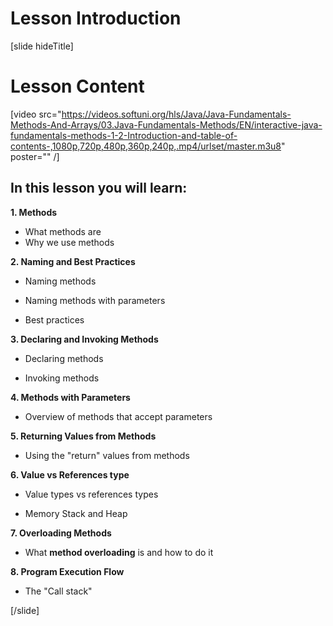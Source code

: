 # Lesson Introduction
[slide hideTitle]
# Lesson Content

[video src="https://videos.softuni.org/hls/Java/Java-Fundamentals-Methods-And-Arrays/03.Java-Fundamentals-Methods/EN/interactive-java-fundamentals-methods-1-2-Introduction-and-table-of-contents-,1080p,720p,480p,360p,240p,.mp4/urlset/master.m3u8" poster="" /]

## In this lesson you will learn:

**1. Methods**

- What methods are
- Why we use methods

**2. Naming and Best Practices** 

- Naming methods

- Naming methods with parameters

- Best practices

**3. Declaring and Invoking Methods**

- Declaring methods

- Invoking methods

**4. Methods with Parameters**

- Overview of methods that accept parameters

**5. Returning Values from Methods**

- Using the "return" values from methods

**6. Value vs References type**

- Value types vs references types

- Memory Stack and Heap

**7. Overloading Methods**

- What **method overloading** is and how to do it

**8. Program Execution Flow**

- The "Call stack"

[/slide]
